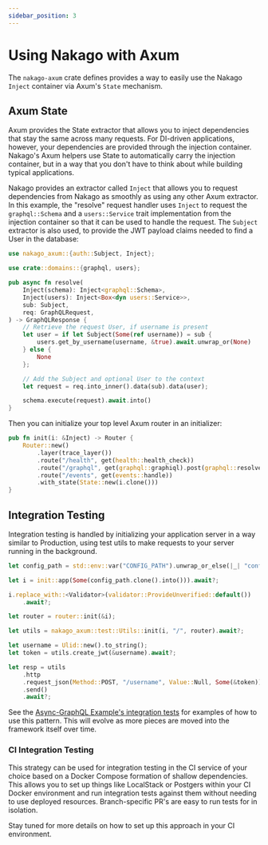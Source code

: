 ```yaml
---
sidebar_position: 3
---
```


# Using Nakago with Axum

The `nakago-axum` crate defines provides a way to easily use the Nakago `Inject` container via Axum's `State` mechanism.

## Axum State

Axum provides the State extractor that allows you to inject dependencies that stay the same across many requests. For DI-driven applications, however, your dependencies are provided through the injection container. Nakago's Axum helpers use State to automatically carry the injection container, but in a way that you don't have to think about while building typical applications.

Nakago provides an extractor called `Inject` that allows you to request dependencies from Nakago as smoothly as using any other Axum extractor. In this example, the "resolve" request handler uses `Inject` to request the `graphql::Schema` and a `users::Service` trait implementation from the injection container so that it can be used to handle the request. The `Subject` extractor is also used, to provide the JWT payload claims needed to find a User in the database:

```rust
use nakago_axum::{auth::Subject, Inject};

use crate::domains::{graphql, users};

pub async fn resolve(
    Inject(schema): Inject<graphql::Schema>,
    Inject(users): Inject<Box<dyn users::Service>>,
    sub: Subject,
    req: GraphQLRequest,
) -> GraphQLResponse {
    // Retrieve the request User, if username is present
    let user = if let Subject(Some(ref username)) = sub {
        users.get_by_username(username, &true).await.unwrap_or(None)
    } else {
        None
    };

    // Add the Subject and optional User to the context
    let request = req.into_inner().data(sub).data(user);

    schema.execute(request).await.into()
}
```

Then you can initialize your top level Axum router in an initializer:

```rust
pub fn init(i: &Inject) -> Router {
    Router::new()
        .layer(trace_layer())
        .route("/health", get(health::health_check))
        .route("/graphql", get(graphql::graphiql).post(graphql::resolve))
        .route("/events", get(events::handle))
        .with_state(State::new(i.clone()))
}
```

## Integration Testing

Integration testing is handled by initializing your application server in a way similar to Production, using test utils to make requests to your server running in the background.

```rust
let config_path = std::env::var("CONFIG_PATH").unwrap_or_else(|_| "config.test.toml".to_string());

let i = init::app(Some(config_path.clone().into())).await?;

i.replace_with::<Validator>(validator::ProvideUnverified::default())
    .await?;

let router = router::init(&i);

let utils = nakago_axum::test::Utils::init(i, "/", router).await?;

let username = Ulid::new().to_string();
let token = utils.create_jwt(&username).await?;

let resp = utils
    .http
    .request_json(Method::POST, "/username", Value::Null, Some(&token))
    .send()
    .await?;
```

See the [Async-GraphQL Example's integration tests](https://github.com/bkonkle/nakago/tree/main/examples/async-graphql/tests) for examples of how to use this pattern. This will evolve as more pieces are moved into the framework itself over time.

### CI Integration Testing

This strategy can be used for integration testing in the CI service of your choice based on a Docker Compose formation of shallow dependencies. This allows you to set up things like LocalStack or Postgers within your CI Docker environment and run integration tests against them without needing to use deployed resources. Branch-specific PR's are easy to run tests for in isolation.

Stay tuned for more details on how to set up this approach in your CI environment.
